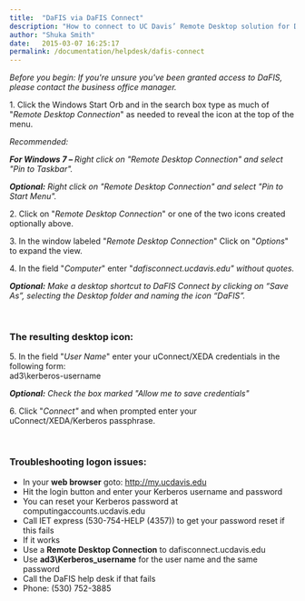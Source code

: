 ```yaml
---
title:  "DaFIS via DaFIS Connect"
description: "How to connect to UC Davis’ Remote Desktop solution for DaFIS."
author: "Shuka Smith"
date:   2015-03-07 16:25:17
permalink: /documentation/helpdesk/dafis-connect
---
```

<p><i><span class="discreet">Before you begin: If you're unsure you've been granted access to DaFIS, please contact the business office manager.</span></i></p>
<p>1. Click the Windows Start Orb and in the search box type as much of "<i>Remote Desktop Connection</i>" as needed to reveal the icon at the top of the menu.</p>

<p><i>Recommended:</i></p>
<p><b><i>For Windows 7 – </i></b><i>Right click on "Remote Desktop Connection" and select "Pin to Taskbar".</i></p>
<p><i><b>Optional:</b> Right click on "Remote Desktop Connection" and select "Pin to Start Menu".</i></p>
<p>2. Click on "<i>Remote Desktop Connection</i>" or one of the two icons created optionally above.</p>
<p>3. In the window labeled "<i>Remote Desktop Connection</i>" Click on "<i>Options</i>" to expand the view.</p>
<p>4. In the field "<i>Computer</i>" enter "<i>dafisconnect.ucdavis.edu" without quotes.</i></p>
<p><i><b>Optional:</b> Make a desktop shortcut to DaFIS Connect by clicking on “Save As”, selecting the Desktop folder and naming the icon “DaFIS”.</i></p>
<br/>

<p> </p>
<h3>The resulting desktop icon:</h3>
<p>5. In the field "<i>User Name</i>" enter your uConnect/XEDA credentials in the following form:
    <br /><span>ad3\kerberos-username</span></p>
<p><i><span class="discreet"><b>Optional:</b> Check the box marked "Allow me to save credentials"</span></i></p>
<p>6. Click "<i>Connect"</i> and when prompted enter your uConnect/XEDA/Kerberos passphrase.</p>
<br/>
<h3>Troubleshooting logon issues:</h3>
<ul>
    <li>In your <b>web browser</b> goto: <a class="external-link" href="http://my.ucdavis.edu">http://my.ucdavis.edu</a></li>
    <li>Hit the login button and enter your Kerberos username and password</li>
    <li>You can reset your Kerberos password at computingaccounts.ucdavis.edu</li>
    <li>Call IET express (530-754-HELP (4357)) to get your password reset if this fails</li>    
    <li>If it works</li>
    <li>Use a <b>Remote Desktop Connection</b> to dafisconnect.ucdavis.edu</li>
    <li>Use <b>ad3\Kerberos_username</b> for the user name and the same password</li>
    <li>Call the DaFIS help desk if that fails</li>
    <li>Phone: (530) 752-3885</li>
</ul>
